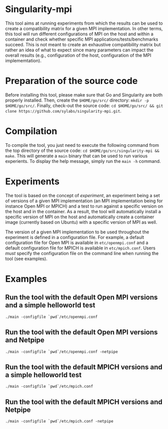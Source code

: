 # Singularity-mpi

This tool aims at running experiments from which the results can be used to create a compatibility matrix for a given MPI implementation. In other terms, this tool will run different configurations of MPI on the host and within a container and check whether specific MPI applications/tests/benchmarks succeed. This is not meant to create an exhaustive compatibility matrix but rather an idea of what to expect since many parameters can impact the overall results (e.g., configuration of the host, configuration of the MPI implememtation).

# Preparation of the source code

Before installing this tool, please make sure that Go and Singularity are both properly installed.
Then, create the `$HOME/go/src/` directory: `mkdir -p $HOME/go/src/`.
Finally, check-out the source code: `cd $HOME/go/src/ && git clone https://github.com/sylabs/singularity-mpi.git`.

# Compilation

To compile the tool, you just need to execute the following command from the top directory of the source code: `cd $HOME/go/src/singularity-mpi && make`.
This will generate a `main` binary that can be used to run various experients. To display the help message, simply run the `main -h` command.

# Experiments

The tool is based on the concept of *experiment*, an experiment being a set of versions of a given MPI implementation (an MPI implementation being for instance Open MPI or MPICH) and a test to run against a specific version on the host and in the container. As a result, the tool will automatically install a specific version of MPI on the host and automatically create a container image (currently based on Ubuntu) with a specific version of MPI as well.

The version of a given MPI implementation to be used throughout the experiment is defined in a configuration file. For example, a default configuration file for Open MPI is available in `etc/openmpi.conf` and a default configuration file for MPICH is available in `etc/mpich.conf`. Users *must* specify the configuration file on the command line when running the tool (see examples). 

# Examples

## Run the tool with the default Open MPI versions and a simple helloworld test

``./main -configfile `pwd`/etc/openmpi.conf``

## Run the tool with the default Open MPI versions and Netpipe

``./main -configfile `pwd`/etc/openmpi.conf -netpipe``

## Run the tool with the default MPICH versions and a simple helloworld test

``./main -configfile `pwd`/etc/mpich.conf``

## Run the tool with the default MPICH versions and Netpipe

``./main -configfile `pwd`/etc/mpich.conf -netpipe``


